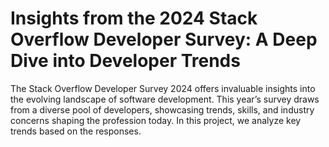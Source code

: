 # Insights from the 2024 Stack Overflow Developer Survey: A Deep Dive into Developer Trends
The Stack Overflow Developer Survey 2024 offers invaluable insights into the evolving landscape of software development. This year’s survey draws from a diverse pool of developers, showcasing trends, skills, and industry concerns shaping the profession today. In this project, we analyze key trends based on the responses.
